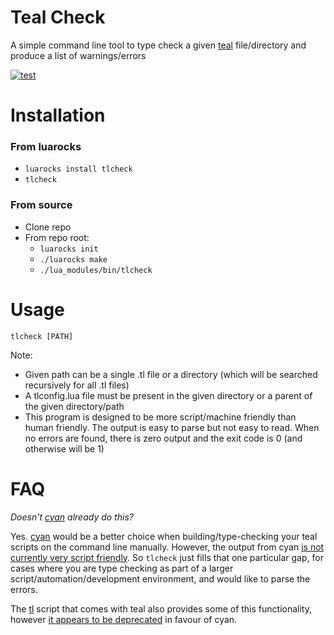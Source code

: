 
# Teal Check

A simple command line tool to type check a given [teal](https://github.com/teal-language/tl) file/directory and produce a list of warnings/errors

[![test](https://github.com/svermeulen/tlcheck/actions/workflows/test.yml/badge.svg)](https://github.com/svermeulen/tlcheck/actions/workflows/test.yml)

# Installation

### From luarocks

* `luarocks install tlcheck`
* `tlcheck`

### From source

* Clone repo
* From repo root:
  * `luarocks init`
  * `./luarocks make`
  * `./lua_modules/bin/tlcheck`

# Usage

```
tlcheck [PATH]
```

Note:

* Given path can be a single .tl file or a directory (which will be searched recursively for all .tl files)
* A tlconfig.lua file must be present in the given directory or a parent of the given directory/path
* This program is designed to be more script/machine friendly than human friendly.  The output is easy to parse but not easy to read.  When no errors are found, there is zero output and the exit code is 0 (and otherwise will be 1)

# FAQ

_Doesn't [cyan](https://github.com/teal-language/cyan) already do this?_

Yes. [cyan](https://github.com/teal-language/cyan) would be a better choice when building/type-checking your teal scripts on the command line manually.  However, the output from cyan [is not currently very script friendly](https://github.com/teal-language/cyan/issues/21).  So `tlcheck` just fills that one particular gap, for cases where you are type checking as part of a larger script/automation/development environment, and would like to parse the errors.

The [tl](https://github.com/teal-language/tl/blob/master/tl) script that comes with teal also provides some of this functionality, however [it appears to be deprecated](https://github.com/teal-language/tl/blob/ce5c741efde0c7417ca443eb268a744e2fd738c4/tl#L253) in favour of cyan.

